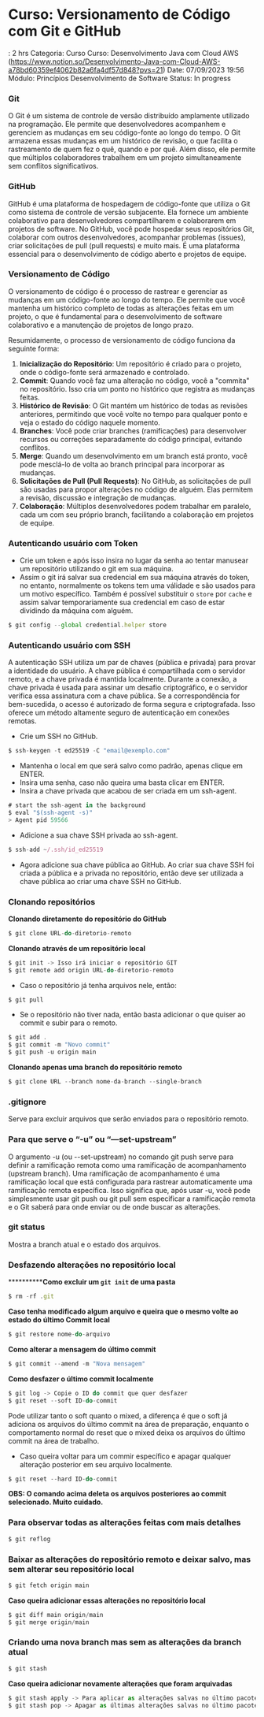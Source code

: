 # Curso: Versionamento de Código com Git e GitHub

: 2 hrs
Categoria: Curso
Curso: Desenvolvimento Java com Cloud AWS (https://www.notion.so/Desenvolvimento-Java-com-Cloud-AWS-a78bd60359ef4062b82a6fa4df57d848?pvs=21)
Date: 07/09/2023 19:56
Módulo: Princípios Desenvolvimento de Software
Status: In progress

### Git

O Git é um sistema de controle de versão distribuído amplamente utilizado na programação. Ele permite que desenvolvedores acompanhem e gerenciem as mudanças em seu código-fonte ao longo do tempo. O Git armazena essas mudanças em um histórico de revisão, o que facilita o rastreamento de quem fez o quê, quando e por quê. Além disso, ele permite que múltiplos colaboradores trabalhem em um projeto simultaneamente sem conflitos significativos.

### GitHub

GitHub é uma plataforma de hospedagem de código-fonte que utiliza o Git como sistema de controle de versão subjacente. Ela fornece um ambiente colaborativo para desenvolvedores compartilharem e colaborarem em projetos de software. No GitHub, você pode hospedar seus repositórios Git, colaborar com outros desenvolvedores, acompanhar problemas (issues), criar solicitações de pull (pull requests) e muito mais. É uma plataforma essencial para o desenvolvimento de código aberto e projetos de equipe.

### **Versionamento de Código**

O versionamento de código é o processo de rastrear e gerenciar as mudanças em um código-fonte ao longo do tempo. Ele permite que você mantenha um histórico completo de todas as alterações feitas em um projeto, o que é fundamental para o desenvolvimento de software colaborativo e a manutenção de projetos de longo prazo.

Resumidamente, o processo de versionamento de código funciona da seguinte forma:

1. **Inicialização do Repositório**: Um repositório é criado para o projeto, onde o código-fonte será armazenado e controlado.
2. **Commit**: Quando você faz uma alteração no código, você a "commita" no repositório. Isso cria um ponto no histórico que registra as mudanças feitas.
3. **Histórico de Revisão**: O Git mantém um histórico de todas as revisões anteriores, permitindo que você volte no tempo para qualquer ponto e veja o estado do código naquele momento.
4. **Branches**: Você pode criar branches (ramificações) para desenvolver recursos ou correções separadamente do código principal, evitando conflitos.
5. **Merge**: Quando um desenvolvimento em um branch está pronto, você pode mesclá-lo de volta ao branch principal para incorporar as mudanças.
6. **Solicitações de Pull (Pull Requests)**: No GitHub, as solicitações de pull são usadas para propor alterações no código de alguém. Elas permitem a revisão, discussão e integração de mudanças.
7. **Colaboração**: Múltiplos desenvolvedores podem trabalhar em paralelo, cada um com seu próprio branch, facilitando a colaboração em projetos de equipe.

### Autenticando usuário com Token

- Crie um token e após isso insira no lugar da senha ao tentar manusear um repositório utilizando o git em sua máquina.
- Assim o git irá salvar sua credencial em sua máquina através do token, no entanto, normalmente os tokens tem uma válidade e são usados para um motivo específico. Também é possível substituir o `store` por `cache` e assim salvar temporariamente sua credencial em caso de estar dividindo da máquina com alguém.

```jsx
$ git config --global credential.helper store
```

### Autenticando usuário com SSH

A autenticação SSH utiliza um par de chaves (pública e privada) para provar a identidade do usuário. A chave pública é compartilhada com o servidor remoto, e a chave privada é mantida localmente. Durante a conexão, a chave privada é usada para assinar um desafio criptográfico, e o servidor verifica essa assinatura com a chave pública. Se a correspondência for bem-sucedida, o acesso é autorizado de forma segura e criptografada. Isso oferece um método altamente seguro de autenticação em conexões remotas.

- Crie um SSH no GitHub.

```jsx
$ ssh-keygen -t ed25519 -C "email@exemplo.com"
```

- Mantenha o local em que será salvo como padrão, apenas clique em ENTER.
- Insira uma senha, caso não queira uma basta clicar em ENTER.
- Insira a chave privada que acabou de ser criada em um ssh-agent.

```jsx
# start the ssh-agent in the background
$ eval "$(ssh-agent -s)"
> Agent pid 59566
```

- Adicione a sua chave SSH privada ao ssh-agent.

```jsx
$ ssh-add ~/.ssh/id_ed25519
```

- Agora adicione sua chave pública ao GitHub. Ao criar sua chave SSH foi criada a pública e a privada no repositório, então deve ser utilizada a chave pública ao criar uma chave SSH no GitHub.

### Clonando repositórios

**************Clonando diretamente do repositório do GitHub**************

```jsx
$ git clone URL-do-diretorio-remoto
```

****************Clonando através de um repositório local****************

```jsx
$ git init -> Isso irá iniciar o repositório GIT
$ git remote add origin URL-do-diretorio-remoto
```

- Caso o repositório já tenha arquivos nele, então:

```jsx
$ git pull
```

- Se o repositório não tiver nada, então basta adicionar o que quiser ao commit e subir para o remoto.

```jsx
$ git add .
$ git commit -m "Novo commit"
$ git push -u origin main
```

****************Clonando apenas uma branch do repositório remoto****************

```jsx
$ git clone URL --branch nome-da-branch --single-branch
```

### .gitignore

Serve para excluir arquivos que serão enviados para o repositório remoto.

### Para que serve o “-u” ou “—set-upstream”

O argumento -u (ou --set-upstream) no comando git push serve para definir a ramificação remota como uma ramificação de acompanhamento (upstream branch). Uma ramificação de acompanhamento é uma ramificação local que está configurada para rastrear automaticamente uma ramificação remota específica. Isso significa que, após usar -u, você pode simplesmente usar git push ou git pull sem especificar a ramificação remota e o Git saberá para onde enviar ou de onde buscar as alterações.

### git status

Mostra a branch atual e o estado dos arquivos.

### Desfazendo alterações no repositório local

************Como excluir um `git init` de uma pasta**

```jsx
$ rm -rf .git
```

************Caso tenha modificado algum arquivo e queira que o mesmo volte ao estado do último Commit local************

```jsx
$ git restore nome-do-arquivo
```

************************************************************************************Como alterar a mensagem do último commit************************************************************************************

```jsx
$ git commit --amend -m "Nova mensagem"
```

**********************************************************************************Como desfazer o último commit localmente**********************************************************************************

```jsx
$ git log -> Copie o ID do commit que quer desfazer
$ git reset --soft ID-do-commit
```

Pode utilizar tanto o soft quanto o mixed, a diferença é que o soft já adiciona os arquivos do último commit na área de preparação, enquanto o comportamento normal do reset que o mixed deixa os arquivos do último commit na área de trabalho.

- Caso queira voltar para um commir específico e apagar qualquer alteração posterior em seu arquivo localmente.

```jsx
$ git reset --hard ID-do-commit
```

************************************************************OBS: O comando acima deleta os arquivos posteriores ao commit selecionado. Muito cuidado.************************************************************

### Para observar todas as alterações feitas com mais detalhes

```jsx
$ git reflog
```

### Baixar as alterações do repositório remoto e deixar salvo, mas sem alterar seu repositório local

```jsx
$ git fetch origin main
```

******************************Caso queira adicionar essas alterações no repositório local******************************

```jsx
$ git diff main origin/main
$ git merge origin/main
```

### Criando uma nova branch mas sem as alterações da branch atual

```jsx
$ git stash
```

**********************************************Caso queira adicionar novamente alterações que foram arquivadas**********************************************

```jsx
$ git stash apply -> Para aplicar as alterações salvas no último pacote
$ git stash pop -> Apagar as últimas alterações salvas no último pacote
```
